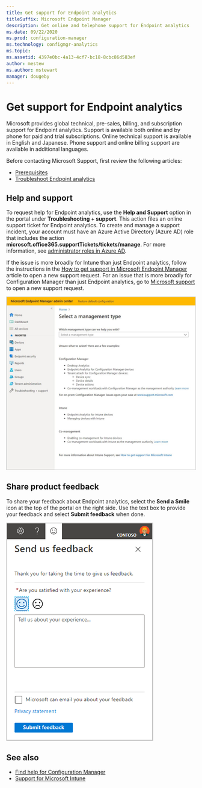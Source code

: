 ```yaml
---
title: Get support for Endpoint analytics
titleSuffix: Microsoft Endpoint Manager
description: Get online and telephone support for Endpoint analytics
ms.date: 09/22/2020
ms.prod: configuration-manager
ms.technology: configmgr-analytics
ms.topic: 
ms.assetid: 4397e0bc-4a13-4cf7-bc18-8cbc86d583ef
author: mestew
ms.author: mstewart
manager: dougeby
---
```


# Get support for Endpoint analytics

Microsoft provides global technical, pre-sales, billing, and subscription support for Endpoint analytics. Support is available both online and by phone for paid and trial subscriptions. Online technical support is available in English and Japanese. Phone support and online billing support are available in additional languages.

Before contacting Microsoft Support, first review the following articles:

 - [Prerequisites](enroll-intune.md#bkmk_prereq)
 - [Troubleshoot Endpoint analytics](troubleshoot.md)


## Help and support

To request help for Endpoint analytics, use the **Help and Support** option in the portal under **Troubleshooting + support**. This action files an online support ticket for Endpoint analytics. To create and manage a support incident, your account must have an Azure Active Directory (Azure AD) role that includes the action **microsoft.office365.supportTickets/tickets/manage**. For more information, see [administrator roles in Azure AD](/azure/active-directory/users-groups-roles/directory-assign-admin-roles).

If the issue is more broadly for Intune than just Endpoint analytics, follow the instructions in the [How to get support in Microsoft Endpoint Manager](../get-support.md) article to open a new support request. For an issue that is more broadly for Configuration Manager than just Endpoint analytics, go to [Microsoft support](https://aka.ms/cmcbsupport) to open a new support request.


[![Help and support in Microsoft Endpoint Manager](media/help.png)](media/help.png#lightbox)

## <a name="bkmk_feedback"></a> Share product feedback

<!-- 5451636 -->

To share your feedback about Endpoint analytics, select the **Send a Smile** icon at the top of the portal on the right side. Use the text box to provide your feedback and select **Submit feedback** when done.

![Send a Smile icon in Microsoft Endpoint Manager](media/endpoint-analytics-feedback.png)


## See also

- [Find help for Configuration Manager](../configmgr/core/understand/find-help.md)
- [Support for Microsoft Intune](../get-support.md)